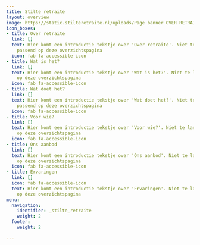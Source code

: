 ```yaml
---
title: Stilte retraite
layout: overview
image: https://static.stilteretraite.nl/uploads/Page banner OVER RETRAITE.jpg
icon_boxes:
- title: Over retraite
  link: []
  text: Hier komt een introductie tekstje over 'Over retraite'. Niet te lang, maar
    passend op deze overzichtspagina
  icon: fab fa-accessible-icon
- title: Wat is het?
  link: []
  text: Hier komt een introductie tekstje over 'Wat is het?'. Niet te lang, maar passend
    op deze overzichtspagina
  icon: fab fa-accessible-icon
- title: Wat doet het?
  link: []
  text: Hier komt een introductie tekstje over 'Wat doet het?'. Niet te lang, maar
    passend op deze overzichtspagina
  icon: fab fa-accessible-icon
- title: Voor wie?
  link: []
  text: Hier komt een introductie tekstje over 'Voor wie?'. Niet te lang, maar passend
    op deze overzichtspagina
  icon: fab fa-accessible-icon
- title: Ons aanbod
  link: []
  text: Hier komt een introductie tekstje over 'Ons aanbod'. Niet te lang, maar passend
    op deze overzichtspagina
  icon: fab fa-accessible-icon
- title: Ervaringen
  link: []
  icon: fab fa-accessible-icon
  text: Hier komt een introductie tekstje over 'Ervaringen'. Niet te lang, maar passend
    op deze overzichtspagina
menu:
  navigation:
    identifier: _stilte_retraite
    weight: 2
  footer:
    weight: 2

---
```

